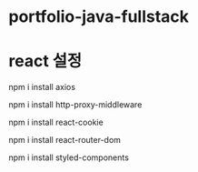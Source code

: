 # portfolio-java-fullstack

# react 설정
npm i install axios

npm i install http-proxy-middleware

npm i install react-cookie

npm i install react-router-dom

npm i install styled-components
